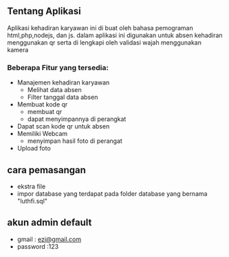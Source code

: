 
## Tentang Aplikasi

Aplikasi kehadiran karyawan ini di buat oleh bahasa pemograman html,php,nodejs, dan js. dalam aplikasi ini digunakan untuk absen kehadiran menggunakan qr serta di lengkapi oleh validasi wajah menggunakan kamera

### Beberapa Fitur yang tersedia:
- Manajemen kehadiran karyawan
  - Melihat data absen
  - Filter tanggal data absen
- Membuat kode qr
  - membuat qr
  - dapat menyimpannya di perangkat
- Dapat scan kode qr untuk absen 
- Memiliki Webcam
  - menyimpan hasil foto di perangat
- Upload foto

## cara pemasangan
- ekstra file
- impor database yang terdapat pada folder database yang bernama "luthfi.sql"

## akun admin default
- gmail    : ezi@gmail.com
- password :123